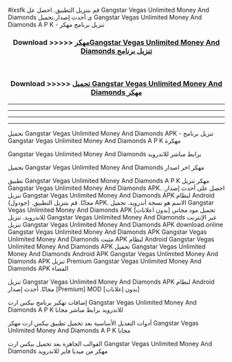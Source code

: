 #ixsfk قم بتنزيل التطبيق. احصل عل Gangstar Vegas Unlimited Money And Diamonds  ى أحدث إصدار.تحميل Gangstar Vegas Unlimited Money And Diamonds  A P K - تنزيل برنامج مهكر



<div align="center">
<h3>Download >>>>> <a href="https://ar-sites.web.app/?ar= Gangstar Vegas Unlimited Money And Diamonds ">مهكرGangstar Vegas Unlimited Money And Diamonds  تنزيل برنامج</a></h3><br>

<h3>Download >>>>> <a href="https://ar-sites.web.app/?ar= Gangstar Vegas Unlimited Money And Diamonds ">تحميل Gangstar Vegas Unlimited Money And Diamonds  مهكر</a></h3>
</div>


----------------------------------------------------------

----------------------------------------------------------

----------------------------------------------------------

----------------------------------------------------------


تحميل Gangstar Vegas Unlimited Money And Diamonds  APK - تنزيل برنامج Gangstar Vegas Unlimited Money And Diamonds  A P K مهكرة

Gangstar Vegas Unlimited Money And Diamonds  برابط مباشر للاندرويد

تحميل Gangstar Vegas Unlimited Money And Diamonds  مهكر اخر اصدار

تطبيق Gangstar Vegas Unlimited Money And Diamonds  A P K مهكر
تنزيل Gangstar Vegas Unlimited Money And Diamonds  APK. احصل على أحدث إصدار.
تنزيل Gangstar Vegas Unlimited Money And Diamonds  APK لنظام Android مجانًا.
قم بتنزيل التطبيق. {جودول} APK. الاسم هو نسخة أندرويد.
تحميل Gangstar Vegas Unlimited Money And Diamonds  APK [بدون اعلانات]
تحميل مود مجاني للاندرويد.
تنزيل Gangstar Vegas Unlimited Money And Diamonds  عبر الإنترنت
تنزيل Gangstar Vegas Unlimited Money And Diamonds  APK
download.online Gangstar Vegas Unlimited Money And Diamonds  APK
Gangstar Vegas Unlimited Money And Diamonds  مثبت APK لنظام Android
Gangstar Vegas Unlimited Money And Diamonds  APK
تحميل Gangstar Vegas Unlimited Money And Diamonds  Android APK
Gangstar Vegas Unlimited Money And Diamonds  APK تنزيل Premium
Gangstar Vegas Unlimited Money And Diamonds  APK الفضاء

تنزيل Gangstar Vegas Unlimited Money And Diamonds  APK لنظام Android مجانًا. أحدث إصدار [Premium] MOD [بدون إعلانات]

إضافات تهكير برنامج بيكس ارت Gangstar Vegas Unlimited Money And Diamonds  A P K للاندرويد برابط مباشر مجانا

أدوات التعديل الأساسية بعد تحميل تطبيق بيكس ارت مهكر Gangstar Vegas Unlimited Money And Diamonds  A P K مجانا

القوالب الجاهزة بعد تحميل بيكس ارت Gangstar Vegas Unlimited Money And Diamonds  مهكر من ميديا فاير للاندرويد



